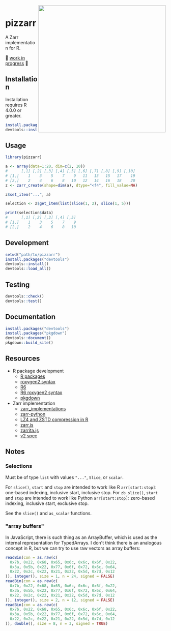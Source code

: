 <img src="https://upload.wikimedia.org/wikipedia/commons/thumb/8/86/Grandma-pizza-01.jpg/640px-Grandma-pizza-01.jpg" width="400" align="right"/> 

# pizzarr

A Zarr implementation for R.

🚧 [work in progress](https://github.com/keller-mark/pizzarr/search?q=TODO) 🚧

## Installation

Installation requires R 4.0.0 or greater.

```r
install.packages("devtools")
devtools::install_github("keller-mark/pizzarr")
```

## Usage

```r
library(pizzarr)

a <- array(data=1:20, dim=c(2, 10))
#      [,1] [,2] [,3] [,4] [,5] [,6] [,7] [,8] [,9] [,10]
# [1,]    1    3    5    7    9   11   13   15   17    19
# [2,]    2    4    6    8   10   12   14   16   18    20
z <- zarr_create(shape=dim(a), dtype="<f4", fill_value=NA)

z$set_item("...", a)

selection <- z$get_item(list(slice(1, 2), slice(1, 5)))

print(selection$data)
#      [,1] [,2] [,3] [,4] [,5]
# [1,]    1    3    5    7    9
# [2,]    2    4    6    8   10
```


## Development


```r
setwd("path/to/pizzarr")
install.packages("devtools")
devtools::install()
devtools::load_all()
```

## Testing

```r
devtools::check()
devtools::test()
```

## Documentation

```r
install.packages("devtools")
install.packages("pkgdown")
devtools::document()
pkgdown::build_site()
```

## Resources

- R package development
  - [R packages](https://r-pkgs.org/)
  - [roxygen2 syntax](https://cran.r-project.org/web/packages/roxygen2/vignettes/rd-formatting.html)
  - [R6](https://r6.r-lib.org/index.html)
  - [R6 roxygen2 syntax](https://www.tidyverse.org/blog/2019/11/roxygen2-7-0-0/#r6-documentation)
  - [pkgdown](https://pkgdown.r-lib.org/)
- Zarr implementation
  - [zarr_implementations](https://github.com/zarr-developers/zarr_implementations)
  - [zarr-python](https://github.com/zarr-developers/zarr-python)
  - [LZ4 and ZSTD compression in R](https://github.com/traversc/qs)
  - [zarr.js](https://github.com/gzuidhof/zarr.js)
  - [zarrita.js](https://github.com/manzt/zarrita.js)
  - [v2 spec](https://zarr.readthedocs.io/en/stable/spec/v2.html)
  
## Notes

### Selections

Must be of type `list` with values `"..."`, `Slice`, or `scalar`.

For `slice()`, `start` and `stop` are intended to work like R `arr[start:stop]`: one-based indexing, inclusive start, inclusive stop.
For `zb_slice()`, `start` and `stop` are intended to work like Python `arr[start:stop]`: zero-based indexing, inclusive start, exclusive stop.


See the `slice()` and `as_scalar` functions.

### "array buffers"

In JavaScript, there is such thing as an ArrayBuffer, which is used as the internal representation for TypedArrays.
I don't think there is an analogous concept in R, but we can try to use raw vectors as array buffers:

```R
readBin(con = as.raw(c(
  0x7b, 0x22, 0x68, 0x65, 0x6c, 0x6c, 0x6f, 0x22,
  0x3a, 0x5b, 0x22, 0x77, 0x6f, 0x72, 0x6c, 0x64,
  0x22, 0x2c, 0x22, 0x21, 0x22, 0x5d, 0x7d, 0x12
)), integer(), size = 1, n = 24, signed = FALSE)
readBin(con = as.raw(c(
  0x7b, 0x22, 0x68, 0x65, 0x6c, 0x6c, 0x6f, 0x22,
  0x3a, 0x5b, 0x22, 0x77, 0x6f, 0x72, 0x6c, 0x64,
  0x22, 0x2c, 0x22, 0x21, 0x22, 0x5d, 0x7d, 0x12
)), integer(), size = 2, n = 12, signed = FALSE)
readBin(con = as.raw(c(
  0x7b, 0x22, 0x68, 0x65, 0x6c, 0x6c, 0x6f, 0x22,
  0x3a, 0x5b, 0x22, 0x77, 0x6f, 0x72, 0x6c, 0x64,
  0x22, 0x2c, 0x22, 0x21, 0x22, 0x5d, 0x7d, 0x12
)), double(), size = 8, n = 3, signed = TRUE)
```


